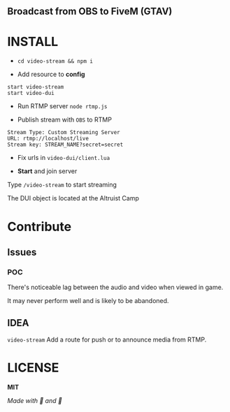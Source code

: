 ## Broadcast from OBS to FiveM (GTAV)

# INSTALL

- `cd video-stream && npm i`

- Add resource to __config__
```
start video-stream
start video-dui
```

- Run RTMP server
`node rtmp.js`

- Publish stream with `OBS` to RTMP
```
Stream Type: Custom Streaming Server
URL: rtmp://localhost/live
Stream key: STREAM_NAME?secret=secret
```

- Fix urls in `video-dui/client.lua`

- __Start__ and join server

Type `/video-stream` to start streaming

The DUI object is located at the Altruist Camp

# Contribute

## Issues
### POC
There's noticeable lag between the audio and video when viewed in game.

It may never perform well and is likely to be abandoned.

## IDEA

`video-stream`
Add a route for push or to announce media from RTMP.


# LICENSE
__MIT__


_Made with 🍂 and 🐌_
